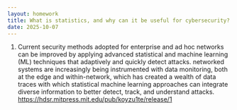 ```yaml
---
layout: homework
title: What is statistics, and why can it be useful for cybersecurity?
date: 2025-10-07
---
```

1) Current security methods adopted for enterprise and ad hoc networks can be improved by applying advanced statistical and machine learning (ML) techniques that adaptively and quickly detect attacks. networked systems are increasingly being instrumented with data monitoring, both at the edge and within-network, which has created a wealth of data traces with which statistical machine learning approaches can integrate diverse information to better detect, track, and understand attacks.  https://hdsr.mitpress.mit.edu/pub/koyzu1te/release/1
